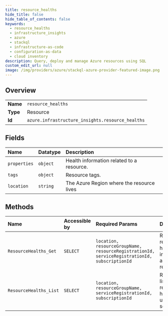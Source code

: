 ```yaml
---
title: resource_healths
hide_title: false
hide_table_of_contents: false
keywords:
  - resource_healths
  - infrastructure_insights
  - azure    
  - stackql
  - infrastructure-as-code
  - configuration-as-data
  - cloud inventory
description: Query, deploy and manage Azure resources using SQL
custom_edit_url: null
image: /img/providers/azure/stackql-azure-provider-featured-image.png
---
```

  
    

## Overview
<table><tbody>
<tr><td><b>Name</b></td><td><code>resource_healths</code></td></tr>
<tr><td><b>Type</b></td><td>Resource</td></tr>
<tr><td><b>Id</b></td><td><code>azure.infrastructure_insights.resource_healths</code></td></tr>
</tbody></table>

## Fields
| Name | Datatype | Description |
|:-----|:---------|:------------|
| `properties` | `object` | Health information related to a resource. |
| `tags` | `object` | Resource tags. |
| `location` | `string` | The Azure Region where the resource lives |
## Methods
| Name | Accessible by | Required Params | Description |
|:-----|:--------------|:----------------|:------------|
| `ResourceHealths_Get` | `SELECT` | `location, resourceGroupName, resourceRegistrationId, serviceRegistrationId, subscriptionId` | Returns the requested health information about a resource. |
| `ResourceHealths_List` | `SELECT` | `location, resourceGroupName, serviceRegistrationId, subscriptionId` | Returns a list of each resource's health under a service. |
